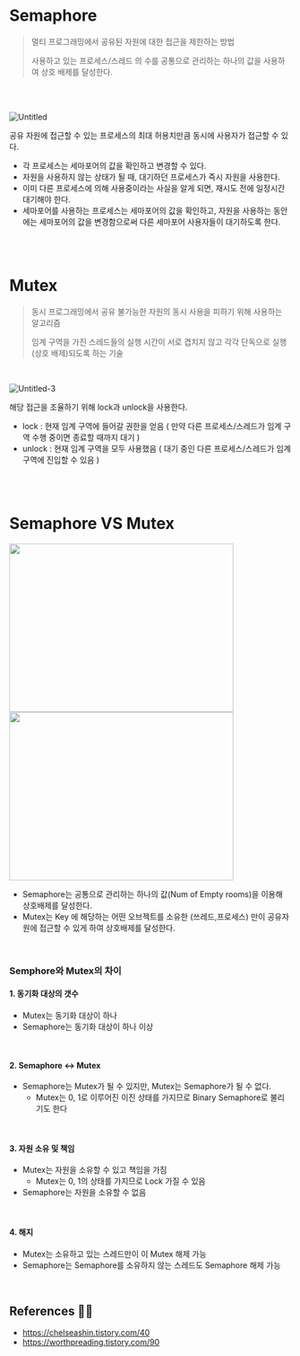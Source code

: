 # Semaphore
> 멀티 프로그래밍에서 공유된 자원에 대한 접근을 제한하는 방법
> 
> 사용하고 있는 프로세스/스레드 의 수를 공통으로 관리하는 하나의 값을 사용하여 상호 배제를 달성한다.

<br>
<br>

![Untitled](https://github.com/seonyoung42/CS_Book/assets/77603632/cc3eb001-7e81-42b4-b8e4-872258dcdc16)

공유 자원에 접근할 수 있는 프로세스의 최대 허용치만큼 동시에 사용자가 접근할 수 있다.

- 각 프로세스는 세마포어의 값을 확인하고 변경할 수 있다.
- 자원을 사용하지 않는 상태가 될 때, 대기하던 프로세스가 즉시 자원을 사용한다.
- 이미 다른 프로세스에 의해 사용중이라는 사실을 알게 되면, 재시도 전에 일정시간 대기해야 한다.
- 세마포어를 사용하는 프로세스는 세마포어의 값을 확인하고, 자원을 사용하는 동안에는 세마포어의 값을 변경함으로써 다른 세마포어 사용자들이 대기하도록 한다.

<br>
<br>

# Mutex
> 동시 프로그래밍에서 공유 불가능한 자원의 동시 사용을 피하기 위해 사용하는 알고리즘
> 
> 임계 구역을 가진 스레드들의 실행 시간이 서로 겹치지 않고 각각 단독으로 실행(상호 배제)되도록 하는 기술

<br>

![Untitled-3](https://github.com/seonyoung42/CS_Book/assets/77603632/cf229678-4c9d-4085-bdc9-fa106420d9b8)

해당 접근을 조율하기 위해 lock과 unlock을 사용한다.

+ lock : 현재 임계 구역에 들어갈 권한을 얻음 ( 만약 다른 프로세스/스레드가 임계 구역 수행 중이면 종료할 때까지 대기 )
+ unlock : 현재 임계 구역을 모두 사용했음 ( 대기 중인 다른 프로세스/스레드가 임계 구역에 진입할 수 있음 )

<br>
<br>

# Semaphore VS Mutex

<p float="left">
<img src = "https://github.com/seonyoung42/CS_Book/assets/77603632/6f2ba584-7cdd-40b2-8f26-574df9ed576c" width="400" height="300">  
<img src = "https://github.com/seonyoung42/CS_Book/assets/77603632/a88841fb-a39a-49a1-973c-f4f3b6d8c847" width="400" height="300">  
</p>

+ Semaphore는 공통으로 관리하는 하나의 값(Num of Empty rooms)을 이용해 상호배제를 달성한다.
+ Mutex는 Key 에 해당하는 어떤 오브젝트를 소유한 (쓰레드,프로세스) 만이 공유자원에 접근할 수 있게 하여 상호배제를 달성한다.

<br>

### Semphore와 Mutex의 차이
#### 1. 동기화 대상의 갯수
- Mutex는 동기화 대상이 하나 
- Semaphore는 동기화 대상이 하나 이상

<br>

#### 2. Semaphore ↔ Mutex
- Semaphore는 Mutex가 될 수 있지만, Mutex는 Semaphore가 될 수 없다.
    - Mutex는 0, 1로 이루어진 이진 상태를 가지므로 Binary Semaphore로 불리기도 한다

<br>

#### 3. 자원 소유 및 책임
- Mutex는 자원을 소유할 수 있고 책임을 가짐
    - Mutex는 0, 1의 상태를 가지므로 Lock 가질 수 있음
- Semaphore는 자원을 소유할 수 없음

<br>

#### 4. 해지
- Mutex는 소유하고 있는 스레드만이 이 Mutex 해제 가능
- Semaphore는 Semaphore를 소유하지 않는 스레드도 Semaphore 해제 가능

<br>

## References 🙇🏻
+ https://chelseashin.tistory.com/40
+ https://worthpreading.tistory.com/90
